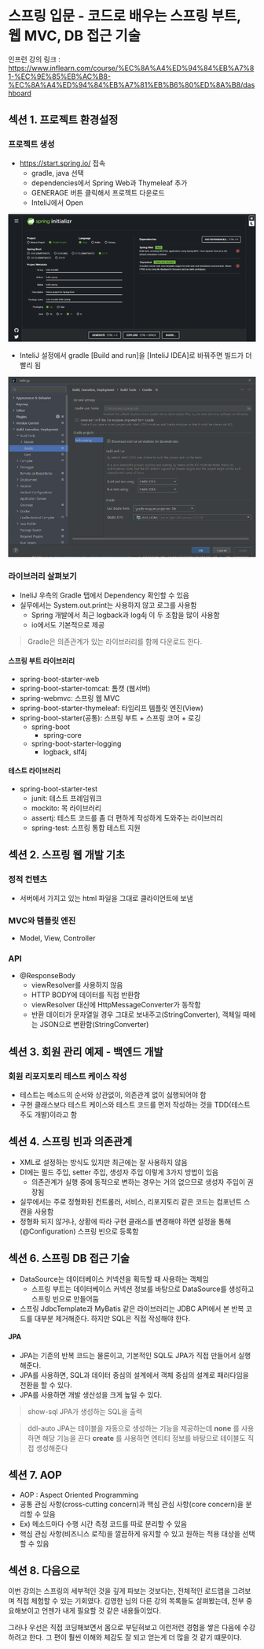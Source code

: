 # 스프링 입문 - 코드로 배우는 스프링 부트, 웹 MVC, DB 접근 기술

인프런 강의 링크 : https://www.inflearn.com/course/%EC%8A%A4%ED%94%84%EB%A7%81-%EC%9E%85%EB%AC%B8-%EC%8A%A4%ED%94%84%EB%A7%81%EB%B6%80%ED%8A%B8/dashboard


## 섹션 1. 프로젝트 환경설정

### 프로젝트 생성
- https://start.spring.io/ 접속
  - gradle, java 선택
  - dependencies에서 Spring Web과 Thymeleaf 추가
  - GENERAGE 버튼 클릭해서 프로젝트 다운로드
  - InteliJ에서 Open

![start.spring.io](/Documents/img/SpringBase/스프링_프로젝트_생성.png)

- InteliJ 설정에서 gradle [Build and run]을 [InteliJ IDEA]로 바꿔주면 빌드가 더 빨리 됨

![intelij_gradle_설정](img/SpringBase/intelij_gradle_설정.png)


### 라이브러리 살펴보기
- IneliJ 우측의 Gradle 탭에서 Dependency 확인할 수 있음
- 실무에서는 System.out.print는 사용하지 않고 로그를 사용함
  - Spring 개발에서 최근 logback과 log4j 이 두 조합을 많이 사용함
  - io에서도 기본적으로 제공

> Gradle은 의존관계가 있는 라이브러리를 함께 다운로드 한다.

#### 스프링 부트 라이브러리
- spring-boot-starter-web
- spring-boot-starter-tomcat: 톰캣 (웹서버)
- spring-webmvc: 스프링 웹 MVC
- spring-boot-starter-thymeleaf: 타임리프 템플릿 엔진(View)
- spring-boot-starter(공통): 스프링 부트 + 스프링 코어 + 로깅
  - spring-boot
    - spring-core
  - spring-boot-starter-logging
    - logback, slf4j

#### 테스트 라이브러리
- spring-boot-starter-test
  - junit: 테스트 프레임워크
  - mockito: 목 라이브러리
  - assertj: 테스트 코드를 좀 더 편하게 작성하게 도와주는 라이브러리
  - spring-test: 스프링 통합 테스트 지원


## 섹션 2. 스프링 웹 개발 기초

### 정적 컨텐츠
- 서버에서 가지고 있는 html 파일을 그대로 클라이언트에 보냄

### MVC와 템플릿 엔진
- Model, View, Controller

### API
- @ResponseBody
  - viewResolver를 사용하지 않음
  - HTTP BODY에 데이터를 직접 반환함
  - viewResolver 대신에 HttpMessageConverter가 동작함
  - 반환 데이터가 문자열일 경우 그대로 보내주고(StringConverter), 객체일 때에는 JSON으로 변환함(StringConverter)


## 섹션 3. 회원 관리 예제 - 백엔드 개발

### 회원 리포지토리 테스트 케이스 작성
- 테스트는 메소드의 순서와 상관없이, 의존관계 없이 싫행되어야 함
- 구현 클래스보다 테스트 케이스와 테스트 코드를 먼저 작성하는 것을 TDD(테스트 주도 개발)이라고 함


## 섹션 4. 스프링 빈과 의존관계
- XML로 설정하는 방식도 있지만 최근에는 잘 사용하지 않음
- DI에는 필드 주입, setter 주입, 생성자 주입 이렇게 3가지 방법이 있음
  - 의존관계가 실행 중에 동적으로 변하는 경우는 거의 없으므로 생성자 주입이 권장됨
- 실무에서는 주로 정형화된 컨트롤러, 서비스, 리포지토리 같은 코드는 컴포넌트 스캔을 사용함
- 정형화 되지 않거나, 상황에 따라 구현 클래스를 변경해야 하면 설정을 통해(@Configuration) 스프링 빈으로 등록함


## 섹션 6. 스프링 DB 접근 기술
- DataSource는 데이터베이스 커넥션을 획득할 때 사용하는 객체임
  - 스프링 부트는 데이터베이스 커넥션 정보를 바탕으로 DataSource를 생성하고 스프링 빈으로 만들어둠
- 스프링 JdbcTemplate과 MyBatis 같은 라이브러리는 JDBC API에서 본 반복 코드를 대부분 제거해준다. 하지만 SQL은 직접 작성해야 한다.

#### JPA
- JPA는 기존의 반복 코드는 물론이고, 기본적인 SQL도 JPA가 직접 만들어서 실행해준다.
- JPA를 사용하면, SQL과 데이터 중심의 설계에서 객체 중심의 설계로 패러다임을 전환을 할 수 있다.
- JPA를 사용하면 개발 생산성을 크게 높일 수 있다.

> show-sql
 JPA가 생성하는 SQL을 출력

> ddl-auto
JPA는 테이블을 자동으로 생성하는 기능을 제공하는데 **none** 를 사용하면 해당 기능을 끈다
**create** 를 사용하면 엔티티 정보를 바탕으로 테이블도 직접 생성해준다


## 섹션 7. AOP
- AOP : Aspect Oriented Programming
- 공통 관심 사항(cross-cutting concern)과 핵심 관심 사항(core concern)을 분리할 수 있음
- Ex) 메소드마다 수행 시간 측정 코드를 따로 분리할 수 있음
- 핵심 관심 사항(비즈니스 로직)을 깔끔하게 유지할 수 있고 원하는 적용 대상을 선택할 수 있음


## 섹션 8. 다음으로
이번 강의는 스프링의 세부적인 것을 깊게 파보는 것보다는, 전체적인 로드맵을 그려보며 직접 체험할 수 있는 기회였다. 김영한 님의 다른 강의 목록들도 살펴봤는데, 전부 중요해보이고 언젠가 내게 필요할 것 같은 내용들이었다. 

그러나 우선은 직접 코딩해보면서 몸으로 부딛혀보고 이런저런 경험을 쌓은 다음에 수강하려고 한다. 그 편이 훨씬 이해와 체감도 잘 되고 얻는게 더 많을 것 같기 떄문이다.